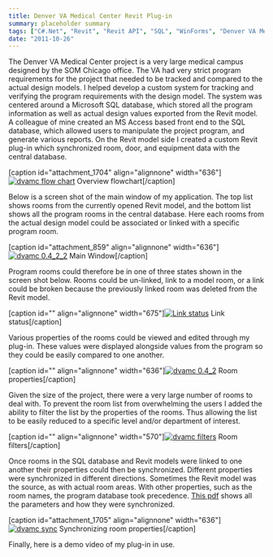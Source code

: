 ```yaml
---
title: Denver VA Medical Center Revit Plug-in
summary: placeholder summary
tags: ["C#.Net", "Revit", "Revit API", "SQL", "WinForms", "Denver VA Medical Center"]
date: "2011-10-26"
---
```


The Denver VA Medical Center project is a very large medical campus designed by the SOM Chicago office. The VA had very strict program requirements for the project that needed to be tracked and compared to the actual design models. I helped develop a custom system for tracking and verifying the program requirements with the design model. The system was centered around a Microsoft SQL database, which stored all the program information as well as actual design values exported from the Revit model. A colleague of mine created an MS Access based front end to the SQL database, which allowed users to manipulate the project program, and generate various reports. On the Revit model side I created a custom Revit plug-in which synchronized room, door, and equipment data with the central database.

\[caption id="attachment_1704" align="alignnone" width="636"\][![](http://www.ericanastas.com/wp-content/uploads/2011/10/dvamc-flow-chart.jpg "dvamc flow chart")](dvamc-flow-chart.png) Overview flowchart\[/caption\]

Below is a screen shot of the main window of my application. The top list shows rooms from the currently opened Revit model, and the bottom list shows all the program rooms in the central database. Here each rooms from the actual design model could be associated or linked with a specific program room.

\[caption id="attachment_859" align="alignnone" width="636"\][![](http://www.ericanastas.com/wp-content/uploads/2012/04/dvamc-0.4_2_2.jpg "dvamc 0.4_2_2")](dvamc-0.4_2_2.jpg) Main Window\[/caption\]

Program rooms could therefore be in one of three states shown in the screen shot below. Rooms could be un-linked, link to a model room, or a link could be broken because the previously linked room was deleted from the Revit model.

\[caption id="" align="alignnone" width="675"\][![](http://www.ericanastas.com/wp-content/uploads/2012/04/db-room-status.jpg "Link status")](db-room-status.jpg) Link status\[/caption\]

Various properties of the rooms could be viewed and edited through my plug-in. These values were displayed alongside values from the program so they could be easily compared to one another.

\[caption id="" align="alignnone" width="636"\][![](http://www.ericanastas.com/wp-content/uploads/2012/04/dvamc-0.4_2.jpg "dvamc 0.4_2")](dvamc-0.4_2.jpg) Room properties\[/caption\]

Given the size of the project, there were a very large number of rooms to deal with. To prevent the room list from overwhelming the users I added the ability to filter the list by the properties of the rooms. Thus allowing the list to be easily reduced to a specific level and/or department of interest.

\[caption id="" align="alignnone" width="570"\][![](http://www.ericanastas.com/wp-content/uploads/2012/04/dvamc-filters.jpg "dvamc filters")](dvamc-filters.jpg) Room filters\[/caption\]

Once rooms in the SQL database and Revit models were linked to one another their properties could then be synchronized. Different properties were synchronized in different directions. Sometimes the Revit model was the source, as with actual room areas. With other properties, such as the room names, the program database took precedence. [This pdf](http://www.ericanastas.com/?attachment_id=856) shows all the parameters and how they were synchronized.

\[caption id="attachment_1705" align="alignnone" width="636"\][![](http://www.ericanastas.com/wp-content/uploads/2011/10/dvamc-sync.jpg "dvamc sync")](dvamc-sync.png) Synchronizing room properties\[/caption\]

Finally, here is a demo video of my plug-in in use.
